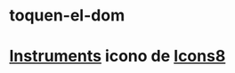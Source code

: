 # toquen-el-dom
# <a target="_blank" href="https://icons8.com/icon/LhGWeAEB0wEq/instruments">Instruments</a> icono de <a target="_blank" href="https://icons8.com">Icons8</a>